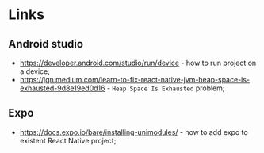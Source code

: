 # Links

## Android studio

- https://developer.android.com/studio/run/device - how to run project on a device;
- https://jqn.medium.com/learn-to-fix-react-native-jvm-heap-space-is-exhausted-9d8e19ed0d16 - `Heap Space Is Exhausted` problem;

## Expo

- https://docs.expo.io/bare/installing-unimodules/ - how to add expo to existent React Native project;
